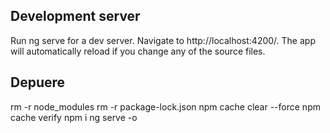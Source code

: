 ## Development server
Run ng serve for a dev server. Navigate to http://localhost:4200/. The app will automatically reload if you change any of the source files.

## Depuere

rm -r node_modules
rm -r package-lock.json
npm cache clear --force
npm cache verify
npm i
ng serve -o

